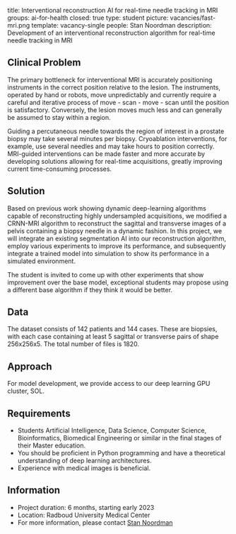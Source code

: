 title: Interventional reconstruction AI for real-time needle tracking in MRI
groups: ai-for-health
closed: true
type: student
picture: vacancies/fast-mri.png
template: vacancy-single
people: Stan Noordman
description: Development of an interventional reconstruction algorithm for real-time needle tracking in MRI


## Clinical Problem
The primary bottleneck for interventional MRI is accurately positioning instruments in the correct position relative to the lesion. The instruments, operated by hand or robots, move unpredictably and currently require a careful and iterative process of move - scan - move - scan until the position is satisfactory. Conversely, the lesion moves much less and can generally be assumed to stay within a region.

Guiding a percutaneous needle towards the region of interest in a prostate biopsy may take several minutes per biopsy. Cryoablation interventions, for example, use several needles and may take hours to position correctly. MRI-guided interventions can be made faster and more accurate by developing solutions allowing for real-time acquisitions, greatly improving current time-consuming processes.


## Solution
Based on previous work showing dynamic deep-learning algorithms capable of reconstructing highly undersampled acquisitions, we modified a CRNN-MRI algorithm to reconstruct the sagittal and transverse images of a pelvis containing a biopsy needle in a dynamic fashion. In this project, we will integrate an existing segmentation AI into our reconstruction algorithm, employ various experiments to improve its performance, and subsequently integrate a trained model into simulation to show its performance in a simulated environment.

The student is invited to come up with other experiments that show improvement over the base model, exceptional students may propose using a different base algorithm if they think it would be better.


## Data
The dataset consists of 142 patients and 144 cases. These are biopsies, with each case containing at least 5 sagittal or transverse pairs of shape 256x256x5. The total number of files is 1820.

## Approach
For model development, we provide access to our deep learning GPU cluster, SOL.

## Requirements
- Students Artificial Intelligence, Data Science, Computer Science, Bioinformatics, Biomedical Engineering or similar in the final stages of their Master education.
- You should be proficient in Python programming and have a theoretical understanding of deep learning architectures.
- Experience with medical images is beneficial.

## Information
- Project duration: 6 months, starting early 2023
- Location: Radboud University Medical Center
- For more information, please contact [Stan Noordman](mailto:Stan.Noordman@radboudumc.nl)
